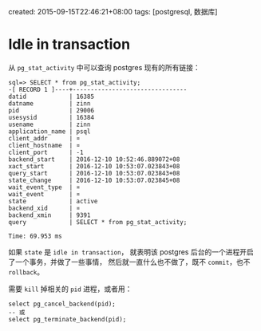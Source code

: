 created: 2015-09-15T22:46:21+08:00
tags: [postgresql, 数据库]


# Idle in transaction

从 `pg_stat_activity` 中可以查询 postgres 现有的所有链接：

```
sql=> SELECT * from pg_stat_activity;
-[ RECORD 1 ]----+--------------------------------
datid            | 16385
datname          | zinn
pid              | 29006
usesysid         | 16384
usename          | zinn
application_name | psql
client_addr      | ¤
client_hostname  | ¤
client_port      | -1
backend_start    | 2016-12-10 10:52:46.889072+08
xact_start       | 2016-12-10 10:53:07.023843+08
query_start      | 2016-12-10 10:53:07.023843+08
state_change     | 2016-12-10 10:53:07.023845+08
wait_event_type  | ¤
wait_event       | ¤
state            | active
backend_xid      | ¤
backend_xmin     | 9391
query            | SELECT * from pg_stat_activity;

Time: 69.953 ms
```

如果 `state` 是 `idle in transaction`，
就表明该 postgres 后台的一个进程开启了一个事务，并做了一些事情，
然后就一直什么也不做了，既不 `commit`，也不 `rollback`。

需要 `kill` 掉相关的 `pid` 进程，或者用：

```
select pg_cancel_backend(pid);
-- 或
select pg_terminate_backend(pid);
```
